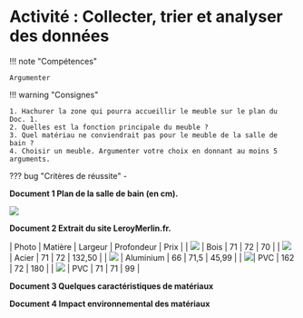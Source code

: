 # Activité : Collecter, trier et analyser des données

!!! note "Compétences"

    Argumenter 

!!! warning "Consignes"

    1. Hachurer la zone qui pourra accueillir le meuble sur le plan du Doc. 1.
    2. Quelles est la fonction principale du meuble ? 
    3. Quel matériau ne conviendrait pas pour le meuble de la salle de bain ?
    4. Choisir un meuble. Argumenter votre choix en donnant au moins 5 arguments.

    
??? bug "Critères de réussite"
    - 



<div markdown style="page-break-after: always;">

**Document 1 Plan de la salle de bain (en cm).**

![](image.png)



</div>

**Document 2 Extrait du site LeroyMerlin.fr.**

|  Photo | Matière   |  Largeur   |  Profondeur   |  Prix    | 
|  ![](image-1.png) | Bois   |  71   |  72   |  70    | 
|  ![](image-2.png) | Acier   |  71   |  72   |  132,50    | 
|  ![](image-3.png) | Aluminium   |  66   |  71,5   |  45,99    | 
| ![](image-4.png)| PVC   |  162   |  72   |  180    | 
|  ![](image-5.png) | PVC   |  71   |  71   |  99    | 




**Document 3 Quelques caractéristiques de matériaux**





**Document 4 Impact environnemental des matériaux**
